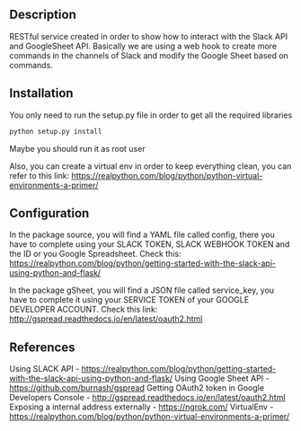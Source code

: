 ## Description
RESTful service created in order to show how to interact with the Slack API and GoogleSheet API. 
Basically we are using a web hook to create more commands in the channels of Slack and modify the Google Sheet based on commands.

## Installation
 You only need to run the setup.py file in order to get all the required libraries
  ```sh
  python setup.py install
  ```
  Maybe you should run it as root user
  
  Also, you can create a virtual env in order to keep everything clean, you can refer to this link:
  https://realpython.com/blog/python/python-virtual-environments-a-primer/
  
## Configuration
  In the package source, you will find a YAML file called config, there you have to complete using your SLACK TOKEN, 
  SLACK WEBHOOK TOKEN and the ID or you Google Spreadsheet. Check this:
  https://realpython.com/blog/python/getting-started-with-the-slack-api-using-python-and-flask/
  
  In the package gSheet, you will find a JSON file called service_key, you have to complete it using your SERVICE TOKEN
  of your GOOGLE DEVELOPER ACCOUNT. Check this link:
  http://gspread.readthedocs.io/en/latest/oauth2.html
  

## References

Using SLACK API - https://realpython.com/blog/python/getting-started-with-the-slack-api-using-python-and-flask/
Using Google Sheet API - https://github.com/burnash/gspread
Getting OAuth2 token in Google Developers Console - http://gspread.readthedocs.io/en/latest/oauth2.html
Exposing a internal address externally - https://ngrok.com/
VirtualEnv - https://realpython.com/blog/python/python-virtual-environments-a-primer/